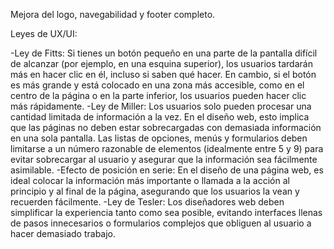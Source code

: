 Mejora del logo, navegabilidad y footer completo. 

Leyes de UX/UI: 

-Ley de Fitts: Si tienes un botón pequeño en una parte de la pantalla difícil de alcanzar (por ejemplo, en una esquina superior), los usuarios tardarán más en hacer clic en él, incluso si saben qué hacer. En cambio, si el botón es más grande y está colocado en una zona más accesible, como en el centro de la página o en la parte inferior, los usuarios pueden hacer clic más rápidamente.
-Ley de Miller: Los usuarios solo pueden procesar una cantidad limitada de información a la vez. En el diseño web, esto implica que las páginas no deben estar sobrecargadas con demasiada información en una sola pantalla. Las listas de opciones, menús y formularios deben limitarse a un número razonable de elementos (idealmente entre 5 y 9) para evitar sobrecargar al usuario y asegurar que la información sea fácilmente asimilable.
-Efecto de posición en serie: En el diseño de una página web, es ideal colocar la información más importante o llamada a la acción al principio y al final de la página, asegurando que los usuarios la vean y recuerden fácilmente.
-Ley de Tesler: Los diseñadores web deben simplificar la experiencia tanto como sea posible, evitando interfaces llenas de pasos innecesarios o formularios complejos que obliguen al usuario a hacer demasiado trabajo.